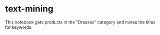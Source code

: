# text-mining
This notebook gets products in the "Dresses" category and mines the titles for keywords. 
